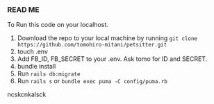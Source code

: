 ### READ ME ###

To Run this code on your localhost.

1. Download the repo to your local machine by running `git clone https://github.com/tomohiro-mitani/petsitter.git`
2. touch .env
3. Add FB_ID, FB_SECRET to your .env. Ask tomo for ID and SECRET.
4. bundle install
5. Run `rails db:migrate`
6. Run `rails s` or `bundle exec puma -C config/puma.rb`

ncskcnkalsck
